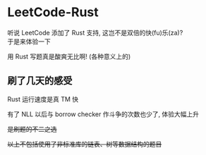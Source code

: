 # LeetCode-Rust
听说 LeetCode 添加了 Rust 支持, 这岂不是双倍的快(fu)乐(za)?   
于是来体验一下

用 Rust 写题真是酸爽无比啊! (各种意义上的)

## 刷了几天的感受
Rust 运行速度是真 TM 快

有了 NLL 以后与 borrow checker 作斗争的次数也少了, 体验大幅上升

<s>是刷题的不二之选</s>

<s>以上不包括使用了非标准库的链表、树等数据结构的题目</s>
